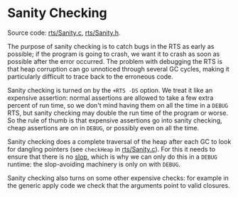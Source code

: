 # Sanity Checking



Source code: [rts/Sanity.c](/trac/ghc/browser/ghc/rts/Sanity.c), [rts/Sanity.h](/trac/ghc/browser/ghc/rts/Sanity.h).



The purpose of sanity checking is to catch bugs in the RTS as early as possible; if the program is going to crash, we want it to crash as soon as possible after the error occurred.  The problem with debugging the RTS is that heap corruption can go unnoticed through several GC cycles, making it particularly difficult to trace back to the erroneous code.



Sanity checking is turned on by the `+RTS -DS` option.  We treat it like an expensive assertion: normal assertions are allowed to take a few extra percent of run time, so we don't mind having them on all the time in a `DEBUG` RTS, but sanity checking may double the run time of the program or worse.  So the rule of thumb is that expensive assertions go into sanity checking, cheap assertions are on in `DEBUG`, or possibly even on all the time.



Sanity checking does a complete traversal of the heap after each GC to look for dangling pointers (see `checkHeap` in [rts/Sanity.c](/trac/ghc/browser/ghc/rts/Sanity.c)).  For this it needs to ensure that there is no [slop](commentary/rts/storage/slop), which is why we can only do this in a `DEBUG` runtime: the slop-avoiding machinery is only on with `DEBUG`.



Sanity checking also turns on some other expensive checks: for example in the generic apply code we check that the arguments point to valid closures.


